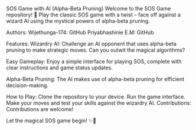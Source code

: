 SOS Game with AI (Alpha-Beta Pruning)
Welcome to the SOS Game repository! 🚀 Play the classic SOS game with a twist – face off against a wizard AI using the mystical powers of alpha-beta pruning.

Authors:
Wijethunga-174: GitHub
Priyabhashinie E.M: GitHub

Features:
Wizardry AI: Challenge an AI opponent that uses alpha-beta pruning to make strategic moves. Can you outwit the magical algorithms?

Easy Gameplay: Enjoy a simple interface for playing SOS, complete with clear instructions and game status updates.

Alpha-Beta Pruning: The AI makes use of alpha-beta pruning for efficient decision-making.

How to Play:
Clone the repository to your device.
Run the game interface.
Make your moves and test your skills against the wizardry AI.
Contributions:
Contributions are welcome!

Let the magical SOS game begin! ✨🔮